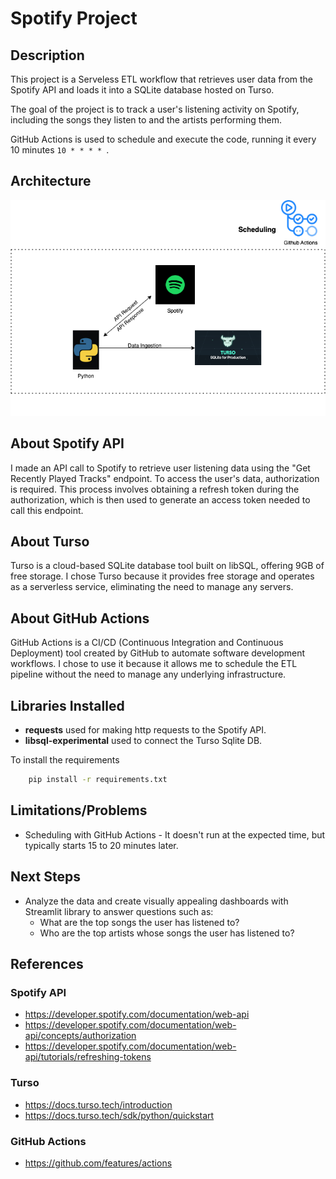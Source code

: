 # Spotify Project

## Description
This project is a Serveless ETL workflow that retrieves user data from the Spotify API and loads it into a SQLite database hosted on Turso.

The goal of the project is to track a user's listening activity on Spotify, including the songs they listen to and the artists performing them.

GitHub Actions is used to schedule and execute the code, running it every 10 minutes ```10 * * * * ```.

## Architecture
<p align="center">
  <img src="images/Spotify%20Project.png" />
</p>

## About Spotify API
I made an API call to Spotify to retrieve user listening data using the "Get Recently Played Tracks" endpoint. To access the user's data, authorization is required. This process involves obtaining a refresh token during the authorization, which is then used to generate an access token needed to call this endpoint.

## About Turso
Turso is a cloud-based SQLite database tool built on libSQL, offering 9GB of free storage. I chose Turso because it provides free storage and operates as a serverless service, eliminating the need to manage any servers.

## About GitHub Actions
GitHub Actions is a CI/CD (Continuous Integration and Continuous Deployment) tool created by GitHub to automate software development workflows. I chose to use it because it allows me to schedule the ETL pipeline without the need to manage any underlying infrastructure.

## Libraries Installed
- **requests** used for making http requests to the Spotify API.
- **libsql-experimental** used to connect the Turso Sqlite DB.

To install the requirements
```bash
    pip install -r requirements.txt
```

## Limitations/Problems
- Scheduling with GitHub Actions - It doesn't run at the expected time, but typically starts 15 to 20 minutes later. 

## Next Steps
- Analyze the data and create visually appealing dashboards with Streamlit library to answer questions such as:
    - What are the top songs the user has listened to?
    - Who are the top artists whose songs the user has listened to?

## References
### Spotify API
- https://developer.spotify.com/documentation/web-api
- https://developer.spotify.com/documentation/web-api/concepts/authorization
- https://developer.spotify.com/documentation/web-api/tutorials/refreshing-tokens

### Turso
- https://docs.turso.tech/introduction
- https://docs.turso.tech/sdk/python/quickstart

### GitHub Actions
- https://github.com/features/actions
